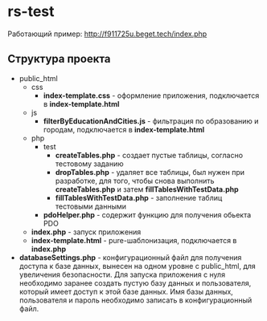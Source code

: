 # rs-test
Работающий пример: http://f911725u.beget.tech/index.php

## Структура проекта
- public_html
  - css
    - **index-template.css** - оформление приложения, подключается в **index-template.html**
  - js
    - **filterByEducationAndCities.js** - фильтрация по образованию и городам,
    подключается в **index-template.html**
  - php
    - test
      - **createTables.php** - создает пустые таблицы, согласно тестовому заданию
      - **dropTables.php** - удаляет все таблицы, был нужен при разработке, для того, чтобы снова выполнить **createTables.php** и затем  **fillTablesWithTestData.php**
      - **fillTablesWithTestData.php** - заполнение таблиц тестовыми данными
    - **pdoHelper.php** - содержит функцию для получения обьекта PDO
  - **index.php** - запуск приложения
  - **index-template.html** - pure-шаблонизация, подключается в **index.php**
- **databaseSettings.php** - конфигурационный файл для получения доступа к базе данных, вынесен на одном уровне с public_html, для увеличения безопасности. Для запуска приложения с нуля необходимо заранее создать пустую базу данных и пользователя, который имеет доступ к этой базе данных. Имя базы данных, пользователя и пароль необходимо записать в конфигурационный файл.
